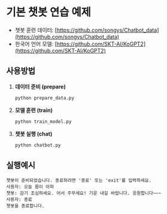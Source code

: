 # 기본 챗봇 연습 예제

- 챗봇 훈련 데이터: [https://github.com/songys/Chatbot_data](https://github.com/songys/Chatbot_data)
- 한국어 언어 모델: [https://github.com/SKT-AI/KoGPT2](https://github.com/SKT-AI/KoGPT2)

## 사용방법

1. **데이터 준비 (prepare)**

   ```sh
   python prepare_data.py
   ```
2. **모델 훈련 (train)**

   ```sh
   python train_model.py
   ```
3. **챗봇 실행 (chat)**

   ```sh
   python chatbot.py
   ```
## 실행예시

   ```
   챗봇이 준비되었습니다. 종료하려면 '종료' 또는 'exit'를 입력하세요.
   사용자: 오늘 몸이 아파
   챗봇: 감기 조심하세요. 어서 주무세요! 기운 내길 바랍니다. 응원합니다~~~
   사용자: 종료
   챗봇을 종료합니다.
   ```